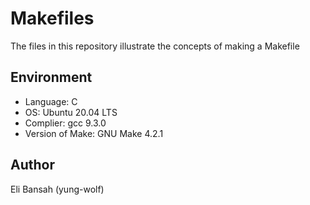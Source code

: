 # Makefiles

The files in this repository illustrate the concepts of making a Makefile

## Environment
- Language: C
- OS: Ubuntu 20.04 LTS
- Complier: gcc 9.3.0
- Version of Make: GNU Make 4.2.1

## Author
Eli Bansah (yung-wolf)
